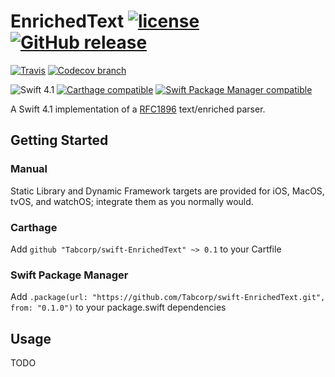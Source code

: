# EnrichedText [![license](https://img.shields.io/github/license/Tabcorp/swift-EnrichedText.svg)](https://raw.githubusercontent.com/Tabcorp/swift-EnrichedText/master/LICENSE) [![GitHub release](https://img.shields.io/github/release/Tabcorp/swift-EnrichedText.svg)](https://github.com/Tabcorp/swift-EnrichedText/releases/latest)

[![Travis](https://api.travis-ci.com/Tabcorp/swift-EnrichedText.svg?branch=master)](https://travis-ci.com/Tabcorp/swift-EnrichedText)
[![Codecov branch](https://img.shields.io/codecov/c/github/Tabcorp/swift-EnrichedText/master.svg)](https://codecov.io/gh/Tabcorp/swift-EnrichedText/branch/master)

![Swift 4.1](https://img.shields.io/badge/swift-4.1-4BC51D.svg?style=flat)
[![Carthage compatible](https://img.shields.io/badge/Carthage-compatible-4BC51D.svg?style=flat)](https://github.com/Carthage/Carthage)
[![Swift Package Manager compatible](https://img.shields.io/badge/Swift%20Package%20Manager-compatible-4BC51D.svg?style=flat)](https://swift.org/package-manager/)

A Swift 4.1 implementation of a [RFC1896](https://tools.ietf.org/html/rfc1896) text/enriched parser.

## Getting Started

### Manual
Static Library and Dynamic Framework targets are provided for iOS, MacOS, tvOS, and watchOS; integrate them as you normally would.

### Carthage
Add `github "Tabcorp/swift-EnrichedText" ~> 0.1` to your Cartfile

### Swift Package Manager
Add `.package(url: "https://github.com/Tabcorp/swift-EnrichedText.git", from: "0.1.0")` to your package.swift dependencies

## Usage
TODO